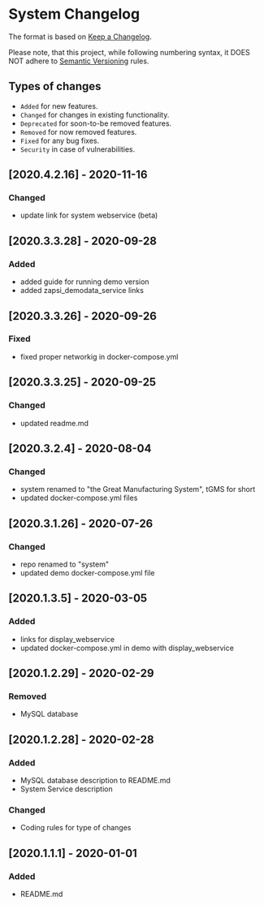 # System Changelog

The format is based on [Keep a Changelog](http://keepachangelog.com/en/1.0.0/).

Please note, that this project, while following numbering syntax, it DOES NOT
adhere to [Semantic Versioning](http://semver.org/spec/v2.0.0.html) rules.

## Types of changes

* ```Added``` for new features.
* ```Changed``` for changes in existing functionality.
* ```Deprecated``` for soon-to-be removed features.
* ```Removed``` for now removed features.
* ```Fixed``` for any bug fixes.
* ```Security``` in case of vulnerabilities.

## [2020.4.2.16] - 2020-11-16

### Changed
- update link for system webservice (beta)

## [2020.3.3.28] - 2020-09-28

### Added
- added guide for running demo version
- added zapsi_demodata_service links

## [2020.3.3.26] - 2020-09-26

### Fixed
- fixed proper networkig in docker-compose.yml

## [2020.3.3.25] - 2020-09-25

### Changed
- updated readme.md

## [2020.3.2.4] - 2020-08-04

### Changed
- system renamed to "the Great Manufacturing System", tGMS for short
- updated docker-compose.yml files

## [2020.3.1.26] - 2020-07-26

### Changed
- repo renamed to "system"
- updated demo docker-compose.yml file 


## [2020.1.3.5] - 2020-03-05

### Added
- links for display_webservice
- updated docker-compose.yml in demo with display_webservice


## [2020.1.2.29] - 2020-02-29

### Removed
- MySQL database


## [2020.1.2.28] - 2020-02-28

### Added
- MySQL database description to README.md
- System Service description

### Changed
- Coding rules for type of changes


## [2020.1.1.1] - 2020-01-01

### Added
- README.md